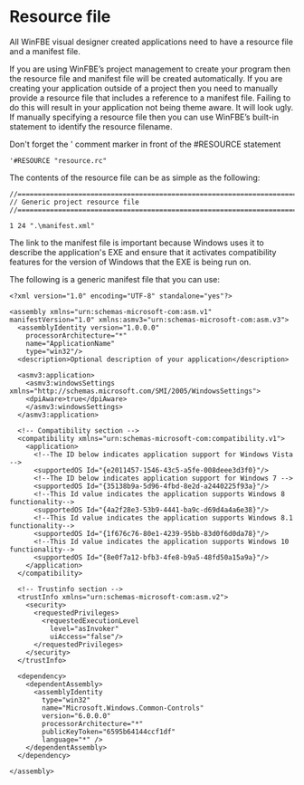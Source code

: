 # Resource file

All WinFBE visual designer created applications need to have a resource file and a manifest file. 

If you are using WinFBE’s project management to create your program then the resource file and manifest file will be created automatically. If you are creating your application outside of a project then you need to manually provide a resource file that includes a reference to a manifest file. Failing to do this will result in your application not being theme aware. It will look ugly. If manually specifying a resource file then you can use WinFBE’s built-in statement to identify the resource filename. 

Don't forget the ' comment marker in front of the #RESOURCE statement

    '#RESOURCE "resource.rc"

The contents of the resource file can be as simple as the following:

```
//=====================================================================
// Generic project resource file
//=====================================================================

1 24 ".\manifest.xml"
```

The link to the manifest file is important because Windows uses it to describe the application's EXE and ensure that it activates compatibility features for the version of Windows that the EXE is being run on. 

The following is a generic manifest file that you can use:

```
<?xml version="1.0" encoding="UTF-8" standalone="yes"?>
  
<assembly xmlns="urn:schemas-microsoft-com:asm.v1" manifestVersion="1.0" xmlns:asmv3="urn:schemas-microsoft-com:asm.v3">
  <assemblyIdentity version="1.0.0.0"
    processorArchitecture="*"
    name="ApplicationName"
    type="win32"/>
  <description>Optional description of your application</description>
  
  <asmv3:application>
    <asmv3:windowsSettings xmlns="http://schemas.microsoft.com/SMI/2005/WindowsSettings">
    <dpiAware>true</dpiAware>
    </asmv3:windowsSettings>
  </asmv3:application>
    
  <!-- Compatibility section -->
  <compatibility xmlns="urn:schemas-microsoft-com:compatibility.v1">
    <application>
      <!--The ID below indicates application support for Windows Vista -->
      <supportedOS Id="{e2011457-1546-43c5-a5fe-008deee3d3f0}"/>
      <!--The ID below indicates application support for Windows 7 -->
      <supportedOS Id="{35138b9a-5d96-4fbd-8e2d-a2440225f93a}"/>
      <!--This Id value indicates the application supports Windows 8 functionality-->
      <supportedOS Id="{4a2f28e3-53b9-4441-ba9c-d69d4a4a6e38}"/>
      <!--This Id value indicates the application supports Windows 8.1 functionality-->
      <supportedOS Id="{1f676c76-80e1-4239-95bb-83d0f6d0da78}"/>
      <!--This Id value indicates the application supports Windows 10 functionality-->
      <supportedOS Id="{8e0f7a12-bfb3-4fe8-b9a5-48fd50a15a9a}"/>
    </application>
  </compatibility>
  
  <!-- Trustinfo section -->
  <trustInfo xmlns="urn:schemas-microsoft-com:asm.v2">
    <security>
      <requestedPrivileges>
        <requestedExecutionLevel
          level="asInvoker"
          uiAccess="false"/>
      </requestedPrivileges>
    </security>
  </trustInfo>
    
  <dependency>
    <dependentAssembly>
      <assemblyIdentity
        type="win32"
        name="Microsoft.Windows.Common-Controls"
        version="6.0.0.0"
        processorArchitecture="*"
        publicKeyToken="6595b64144ccf1df"
        language="*" />
    </dependentAssembly>
  </dependency>
    
</assembly>
```
